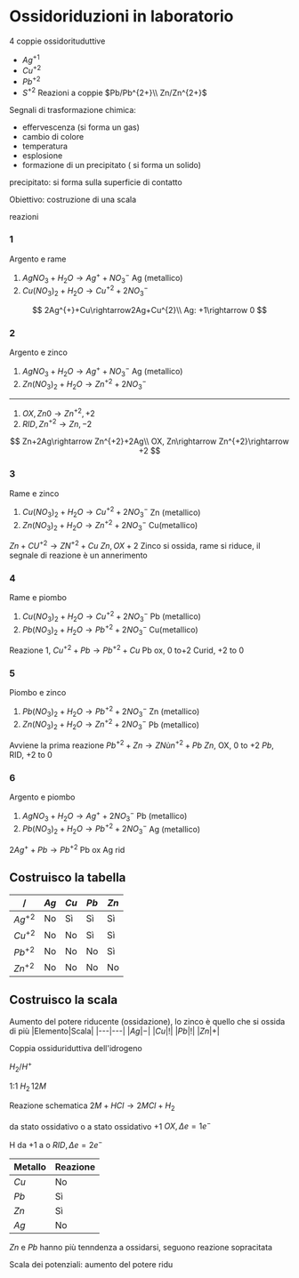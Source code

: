# Ossidoriduzioni in laboratorio

4 coppie ossidorituduttive
* $Ag^{+1}$
* $Cu^{+2}$
* $Pb^{+2}$
* $S^{+2}$
Reazioni a coppie
$Pb/Pb^{2+}\\
Zn/Zn^{2+}$


Segnali di trasformazione chimica:
* effervescenza (si forma un gas)
* cambio di colore
* temperatura
* esplosione
* formazione di un precipitato ( si forma un solido)


precipitato: si forma sulla superficie di contatto


Obiettivo: costruzione di una scala 

reazioni

### 1
Argento e rame
1. $AgNO_{3}+H_{2}O\rightarrow Ag^{+}+NO^{-}_{3}$ Ag (metallico)
2. $Cu(NO_{3})_{2}+H_{2}O \rightarrow Cu^{+2}+2NO^{-}_{3}$

$$
2Ag^{+}+Cu\rightarrow2Ag+Cu^{2}\\
Ag: +1\rightarrow 0
$$
### 2
Argento e zinco
1. $AgNO_{3}+H_{2}O\rightarrow Ag^{+}+NO^{-}_{3}$ Ag (metallico)
2. $Zn(NO_{3})_{2}+H_{2}O \rightarrow Zn^{+2}+2NO^{-}_{3}$

---
1. $OX, Zn 0\rightarrow Zn^{+2}, +2$
2. $RID, Zn^{+2}\rightarrow Zn, -2$

$$
Zn+2Ag\rightarrow Zn^{+2}+2Ag\\
OX, Zn\rightarrow Zn^{+2}\rightarrow +2
$$

### 3
Rame e zinco
1. $Cu(NO_{3})_{2}+H_{2}O\rightarrow Cu^{+2}+2NO^{-}_{3}$ Zn (metallico)
2. $Zn(NO_{3})_{2}+H_{2}O \rightarrow Zn^{+2}+2NO^{-}_{3}$ Cu(metallico)


$Zn+CU^{+2}\rightarrow ZN^{+2}+Cu$
$Zn, OX+2$
Zinco si ossida, rame si riduce, il segnale di reazione è un annerimento

### 4
Rame e piombo
1. $Cu(NO_{3})_{2}+H_{2}O\rightarrow Cu^{+2}+2NO^{-}_{3}$ Pb (metallico)
2. $Pb(NO_{3})_{2}+H_{2}O \rightarrow Pb^{+2}+2NO^{-}_{3}$ Cu(metallico)

Reazione 1, $Cu^{+2}+Pb \rightarrow Pb^{+2}+Cu$
Pb ox, 0 to+2
Curid, +2 to 0

### 5
Piombo e zinco
1. $Pb(NO_{3})_{2}+H_{2}O\rightarrow Pb^{+2}+2NO^{-}_{3}$ Zn (metallico)
2. $Zn(NO_{3})_{2}+H_{2}O \rightarrow Zn^{+2}+2NO^{-}_{3}$ Pb (metallico)

Avviene la prima reazione
$Pb^{+2}+Zn\rightarrow ZNùn^{+2}+Pb$
$Zn$, OX, 0 to +2
$Pb$, RID, +2 to 0

### 6
Argento e piombo
1. $AgNO_{3}+H_{2}O\rightarrow Ag^{+}+2NO^{-}_{3}$ Pb (metallico)
2. $Pb(NO_{3})_{2}+H_{2}O \rightarrow Pb^{+2}+2NO^{-}_{3}$ Ag (metallico)

$2Ag^{+}+Pb \rightarrow Pb^{+2}$
Pb ox
Ag rid
## Costruisco la tabella

|$/$|$Ag$|$Cu$|$Pb$|$Zn$|
|----|---|---|---|---|
|$Ag^{+2}$|No|Sì|Sì|Sì|
|$Cu^{+2}$|No|No|Sì|Sì|
|$Pb^{+2}$|No|No|No|Sì|
|$Zn^{+2}$|No|No|No|No|

## Costruisco la scala
Aumento del potere riducente (ossidazione), lo zinco è quello che si ossida di più
|Elemento|Scala|
|---|---|
|$Ag$|$-$|
|$Cu$|$!$|
|$Pb$|$!$|
|$Zn$|$+$|

Coppia ossiduriduttiva dell'idrogeno

$H_{2}/H^{+}$


1:1 $H_{2} \,12 M$ 

Reazione schematica
$2M+HCl\rightarrow 2MCl+H_{2}$

da stato ossidativo o a stato ossidativo +1
$OX,\Delta e=1e^{-}$

H da +1 a o
$RID, \Delta e=2e^{-}$

|Metallo|Reazione|
|--------|-------|
|$Cu$|No|
|$Pb$|Sì|
|$Zn$|Sì|
|$Ag$|No|


$Zn$ e $Pb$ hanno più tenndenza a ossidarsi, seguono reazione sopracitata


Scala dei potenziali: aumento del potere ridu
<!--stackedit_data:
eyJoaXN0b3J5IjpbMTE4NjI0MzQ4NSwxMjQ3ODY5NzcyLDE2Mj
Y0MTM1NSwxNzc4MTIyMjM0XX0=
-->